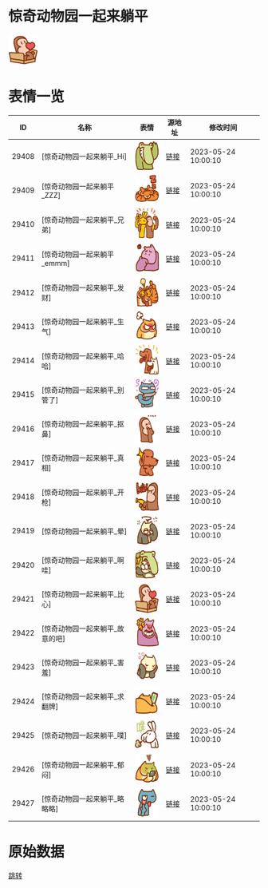# 惊奇动物园一起来躺平

<img src="./cover.png" height="60" alt="cover" />

# 表情一览

|ID|名称|表情|源地址|修改时间|
|----|----|----|----|----|
|29408|[惊奇动物园一起来躺平_Hi]|<img src="./pic/029408_%5B惊奇动物园一起来躺平_Hi%5D.png" height="60" alt="Hi"/>|[链接](https://i0.hdslb.com/bfs/garb/573f831aec4a773cc547c253ef7b125950ca7b04.png)|2023-05-24 10:00:10|
|29409|[惊奇动物园一起来躺平_ZZZ]|<img src="./pic/029409_%5B惊奇动物园一起来躺平_ZZZ%5D.png" height="60" alt="ZZZ"/>|[链接](https://i0.hdslb.com/bfs/garb/4bd37e1ac736ce2d1aae8efaa20c87671f3ecd62.png)|2023-05-24 10:00:10|
|29410|[惊奇动物园一起来躺平_兄弟]|<img src="./pic/029410_%5B惊奇动物园一起来躺平_兄弟%5D.png" height="60" alt="兄弟"/>|[链接](https://i0.hdslb.com/bfs/garb/f6093f6f0e9be57735a7102d256c4ec645586c03.png)|2023-05-24 10:00:10|
|29411|[惊奇动物园一起来躺平_emmm]|<img src="./pic/029411_%5B惊奇动物园一起来躺平_emmm%5D.png" height="60" alt="emmm"/>|[链接](https://i0.hdslb.com/bfs/garb/001f705dd1cce3b9cb86616b9b2cfa0eaf682dee.png)|2023-05-24 10:00:10|
|29412|[惊奇动物园一起来躺平_发财]|<img src="./pic/029412_%5B惊奇动物园一起来躺平_发财%5D.png" height="60" alt="发财"/>|[链接](https://i0.hdslb.com/bfs/garb/3987574cac3088c96c685d46e11688675a8a9666.png)|2023-05-24 10:00:10|
|29413|[惊奇动物园一起来躺平_生气]|<img src="./pic/029413_%5B惊奇动物园一起来躺平_生气%5D.png" height="60" alt="生气"/>|[链接](https://i0.hdslb.com/bfs/garb/fe20be76a0cc307dd961be210d72ec7d00fa3a74.png)|2023-05-24 10:00:10|
|29414|[惊奇动物园一起来躺平_哈哈]|<img src="./pic/029414_%5B惊奇动物园一起来躺平_哈哈%5D.png" height="60" alt="哈哈"/>|[链接](https://i0.hdslb.com/bfs/garb/07c179563f9b91a0bf6148b51b2e1b00ba71c08b.png)|2023-05-24 10:00:10|
|29415|[惊奇动物园一起来躺平_别管了]|<img src="./pic/029415_%5B惊奇动物园一起来躺平_别管了%5D.png" height="60" alt="别管了"/>|[链接](https://i0.hdslb.com/bfs/garb/f1ed5de32476a176098f872b2d784905f966183c.png)|2023-05-24 10:00:10|
|29416|[惊奇动物园一起来躺平_抠鼻]|<img src="./pic/029416_%5B惊奇动物园一起来躺平_抠鼻%5D.png" height="60" alt="抠鼻"/>|[链接](https://i0.hdslb.com/bfs/garb/040e609b5cb164607148c8fcd8684b507e04c0f0.png)|2023-05-24 10:00:10|
|29417|[惊奇动物园一起来躺平_真相]|<img src="./pic/029417_%5B惊奇动物园一起来躺平_真相%5D.png" height="60" alt="真相"/>|[链接](https://i0.hdslb.com/bfs/garb/5ace06894b5d77944868e91aa119f64f8c964e8a.png)|2023-05-24 10:00:10|
|29418|[惊奇动物园一起来躺平_开枪]|<img src="./pic/029418_%5B惊奇动物园一起来躺平_开枪%5D.png" height="60" alt="开枪"/>|[链接](https://i0.hdslb.com/bfs/garb/b3763d01f1fda005438070906adb6acc8ca23736.png)|2023-05-24 10:00:10|
|29419|[惊奇动物园一起来躺平_晕]|<img src="./pic/029419_%5B惊奇动物园一起来躺平_晕%5D.png" height="60" alt="晕"/>|[链接](https://i0.hdslb.com/bfs/garb/14f6db0befedf6d81ee1e2dcf3f6389e98b21eae.png)|2023-05-24 10:00:10|
|29420|[惊奇动物园一起来躺平_啊哇]|<img src="./pic/029420_%5B惊奇动物园一起来躺平_啊哇%5D.png" height="60" alt="啊哇"/>|[链接](https://i0.hdslb.com/bfs/garb/4ea4deaaf8399be53bc99719ff7d93640590480d.png)|2023-05-24 10:00:10|
|29421|[惊奇动物园一起来躺平_比心]|<img src="./pic/029421_%5B惊奇动物园一起来躺平_比心%5D.png" height="60" alt="比心"/>|[链接](https://i0.hdslb.com/bfs/garb/9e3c3204d807813164f1751eb4404e77dcd3e18f.png)|2023-05-24 10:00:10|
|29422|[惊奇动物园一起来躺平_故意的吧]|<img src="./pic/029422_%5B惊奇动物园一起来躺平_故意的吧%5D.png" height="60" alt="故意的吧"/>|[链接](https://i0.hdslb.com/bfs/garb/2d7dbd762f1795c436d5b55c33274331058e6935.png)|2023-05-24 10:00:10|
|29423|[惊奇动物园一起来躺平_害羞]|<img src="./pic/029423_%5B惊奇动物园一起来躺平_害羞%5D.png" height="60" alt="害羞"/>|[链接](https://i0.hdslb.com/bfs/garb/faa965ce9408cab37237c4d78461ca20048ab2a9.png)|2023-05-24 10:00:10|
|29424|[惊奇动物园一起来躺平_求翻牌]|<img src="./pic/029424_%5B惊奇动物园一起来躺平_求翻牌%5D.png" height="60" alt="求翻牌"/>|[链接](https://i0.hdslb.com/bfs/garb/5550bf23284aed2bdd8a4e8875d4c85a1e7cf2fa.png)|2023-05-24 10:00:10|
|29425|[惊奇动物园一起来躺平_噗]|<img src="./pic/029425_%5B惊奇动物园一起来躺平_噗%5D.png" height="60" alt="噗"/>|[链接](https://i0.hdslb.com/bfs/garb/b271175ea68cecd5d4f452474f90f77895e1faa1.png)|2023-05-24 10:00:10|
|29426|[惊奇动物园一起来躺平_郁闷]|<img src="./pic/029426_%5B惊奇动物园一起来躺平_郁闷%5D.png" height="60" alt="郁闷"/>|[链接](https://i0.hdslb.com/bfs/garb/104f76f87a7ae59203e16bf667f6aa767082d1de.png)|2023-05-24 10:00:10|
|29427|[惊奇动物园一起来躺平_略略略]|<img src="./pic/029427_%5B惊奇动物园一起来躺平_略略略%5D.png" height="60" alt="略略略"/>|[链接](https://i0.hdslb.com/bfs/garb/2c172f76b9635d9aae7ac7d01b7c3797603c6f12.png)|2023-05-24 10:00:10|

# 原始数据

[跳转](./raw.json)

